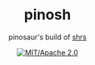 <div align="center">

# pinosh

pinosaur's build of [shrs](https://github.com/MrPicklePinosaur/shrs)

<!-- [![crates.io](https://img.shields.io/crates/v/{{crate_name}}.svg)](https://crates.io/crates/{{crate_name}}) -->
<!-- [![docs.rs](https://docs.rs/{{crate_name}}/badge.svg)](https://docs.rs/{{crate_name}}) -->
[![MIT/Apache 2.0](https://img.shields.io/badge/license-MIT%2FApache-blue.svg)](#)

</div>


